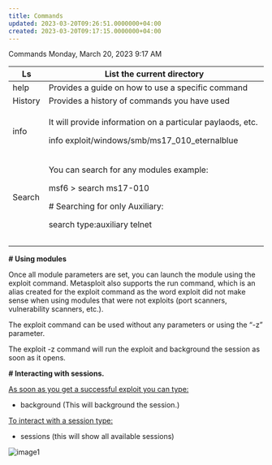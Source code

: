 ```yaml
---
title: Commands
updated: 2023-03-20T09:26:51.0000000+04:00
created: 2023-03-20T09:17:15.0000000+04:00
---
```


Commands
Monday, March 20, 2023
9:17 AM

<table>
<colgroup>
<col style="width: 14%" />
<col style="width: 85%" />
</colgroup>
<thead>
<tr class="header">
<th>Ls</th>
<th>List the current directory</th>
</tr>
</thead>
<tbody>
<tr class="odd">
<td>help</td>
<td>Provides a guide on how to use a specific command</td>
</tr>
<tr class="even">
<td>History</td>
<td>Provides a history of commands you have used</td>
</tr>
<tr class="odd">
<td>info</td>
<td><p>It will provide information on a particular paylaods, etc.</p>
<p></p>
<p>info exploit/windows/smb/ms17_010_eternalblue</p></td>
</tr>
<tr class="even">
<td>Search</td>
<td><p>You can search for any modules example:</p>
<p></p>
<p>msf6 &gt; search ms17-010</p>
<p></p>
<p># Searching for only Auxiliary:</p>
<p></p>
<p>search type:auxiliary telnet</p></td>
</tr>
<tr class="odd">
<td></td>
<td></td>
</tr>
<tr class="even">
<td></td>
<td></td>
</tr>
</tbody>
</table>

**\# Using modules**

Once all module parameters are set, you can launch the module using the exploit command. Metasploit also supports the run command, which is an alias created for the exploit command as the word exploit did not make sense when using modules that were not exploits (port scanners, vulnerability scanners, etc.).

The exploit command can be used without any parameters or using the “-z” parameter.

The exploit -z command will run the exploit and background the session as soon as it opens.

**\# Interacting with sessions.**

<u>As soon as you get a successful exploit you can type:</u>

- background (This will background the session.)

<u>To interact with a session type:</u>

- sessions (this will show all available sessions)

![image1](image1-12.png)

